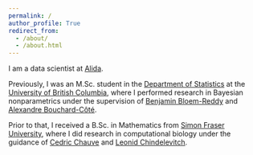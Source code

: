 ```yaml
---
permalink: /
author_profile: True
redirect_from: 
  - /about/
  - /about.html
---
```


I am a data scientist at [Alida](https://www.alida.com).

Previously, I was an M.Sc. student in the [Department of Statistics](https://www.stat.ubc.ca/) at the [University of British Columbia](https://www.ubc.ca/), where I performed research in Bayesian nonparametrics under the supervision of [Benjamin Bloem-Reddy](https://www.stat.ubc.ca/~benbr/) and [Alexandre Bouchard-C&ocirc;t&eacute;](https://www.stat.ubc.ca/~bouchard/index.html).

Prior to that, I received a B.Sc. in Mathematics from [Simon Fraser University](https://www.sfu.ca/), where I did research in computational biology under the guidance of [Cedric Chauve](https://cchauve.github.io/) and [Leonid Chindelevitch](http://www.imperial.ac.uk/people/l.chindelevitch).
